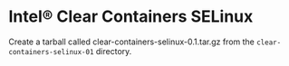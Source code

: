 # Intel® Clear Containers SELinux

Create a tarball called clear-containers-selinux-0.1.tar.gz from the 
`clear-containers-selinux-01` directory.

